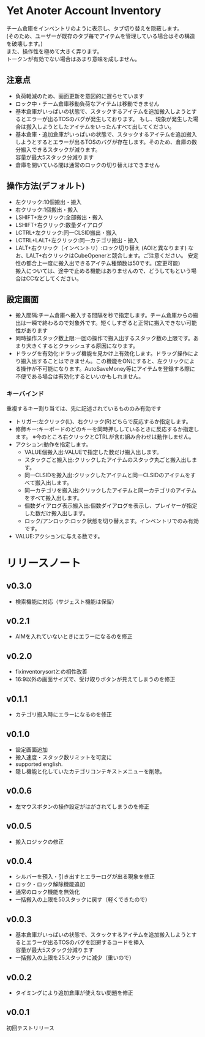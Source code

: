 # Yet Anoter Account Inventory
チーム倉庫をインベントリのように表示し、タブ切り替えを隠蔽します。  
(そのため、ユーザーが既存のタブ毎でアイテムを管理している場合はその構造を破壊します。)  
また、操作性を極めて大きく弄ります。  
トークンが有効でない場合はあまり意味を成しません。 

## 注意点
* 負荷軽減のため、画面更新を意図的に遅らせています
* ロック中・チーム倉庫移動負荷なアイテムは移動できません
* 基本倉庫がいっぱいの状態で、スタックするアイテムを追加搬入しようとするとエラーが出るTOSのバグが発生しております。
もし、現象が発生した場合は搬入しようとしたアイテムをいったんすべて出してください。
* 基本倉庫・追加倉庫がいっぱいの状態で、スタックするアイテムを追加搬入しようとするとエラーが出るTOSのバグが存在します。そのため、倉庫の数分搬入できるスタックが減ります。  
  容量が最大5スタック分減ります
* 倉庫を開いている間は通常のロックの切り替えはできません

## 操作方法(デフォルト)
* 左クリック:10個搬出・搬入  
* 右クリック:1個搬出・搬入  
* LSHIFT+左クリック:全部搬出・搬入  
* LSHIFT+右クリック:数量ダイアログ  
* LCTRL+左クリック:同一CLSID搬出・搬入  
* LCTRL+LALT+左クリック:同一カテゴリ搬出・搬入  
* LALT+右クリック（インベントリ）:ロック切り替え  (AOIと異なります)
なお、LALT+右クリックはCubeOpenerと競合します。ご注意ください。
安定性の都合上一度に搬入出できるアイテム種類数は50です。(変更可能)     
搬入については、途中で止める機能はありませんので、どうしてもという場合はCCなどしてください。   

## 設定画面

- 搬入間隔:チーム倉庫へ搬入する間隔を秒で指定します。チーム倉庫からの搬出は一瞬で終わるので対象外です。短くしすぎると正常に搬入できない可能性があります
- 同時操作スタック数上限:一回の操作で搬入出するスタック数の上限です。あまり大きくするとクラッシュする原因になります。
- ドラッグを有効化:ドラッグ機能を見かけ上有効化します。ドラッグ操作により搬入出することはできません。この機能をONにすると、左クリックによる操作が不可能になります。AutoSaveMoney等にアイテムを登録する際に不便である場合は有効化するといいかもしれません。

### キーバインド
重複するキー割り当ては、先に記述されているもののみ有効です
- トリガー:左クリック(L)、右クリック(R)どちらで反応するか指定します。
- 修飾キー:キーボードのどのキーを同時押ししているときに反応するか指定します。
※今のところ右クリックとCTRLが含む組み合わせは動作しません。
- アクション:動作を指定します。
  - VALUE個搬入出:VALUEで指定した数だけ搬入出します。
  - スタックごと搬入出:クリックしたアイテムのスタック丸ごと搬入出します。
  - 同一CLSIDを搬入出:クリックしたアイテムと同一CLSIDのアイテムをすべて搬入出します。
  - 同一カテゴリを搬入出:クリックしたアイテムと同一カテゴリのアイテムをすべて搬入出します。
  - 個数ダイアログ表示搬入出:個数ダイアログを表示し、プレイヤーが指定した数だけ搬入出します。
  - ロック/アンロック:ロック状態を切り替えます。インベントリでのみ有効です。
- VALUE:アクションに与える数です。

# リリースノート
## v0.3.0
* 検索機能に対応（サジェスト機能は保留）
## v0.2.1
* AIMを入れていないときにエラーになるのを修正
## v0.2.0
* fixinventorysortとの相性改善
* 16:9以外の画面サイズで、受け取りボタンが見えてしまうのを修正

## v0.1.1
* カテゴリ搬入時にエラーになるのを修正

## v0.1.0

* 設定画面追加
* 搬入速度・スタック数リミットを可変に
* supported english.
* 隠し機能と化していたカテゴリコンテキストメニューを削除。

## v0.0.6
* 左マウスボタンの操作設定がはがされてしまうのを修正
## v0.0.5
* 搬入ロジックの修正
## v0.0.4
* シルバーを預入・引き出すとエラーログが出る現象を修正
* ロック・ロック解除機能追加
* 通常のロック機能を無効化
* 一括搬入の上限を50スタックに戻す（軽くできたので）
## v0.0.3
* 基本倉庫がいっぱいの状態で、スタックするアイテムを追加搬入しようとするとエラーが出るTOSのバグを回避するコードを挿入  
  容量が最大5スタック分減ります
* 一括搬入の上限を25スタックに減少（重いので）
## v0.0.2
* タイミングにより追加倉庫が使えない問題を修正
## v0.0.1
初回テストリリース
